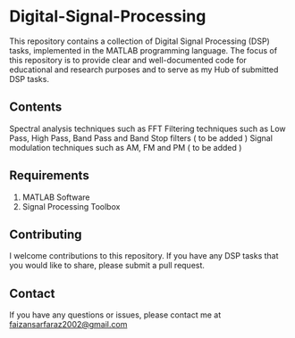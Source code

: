 # Digital-Signal-Processing
This repository contains a collection of Digital Signal Processing (DSP) tasks, implemented in the MATLAB programming language. The focus of this repository is to provide clear and well-documented code for educational and research purposes and to serve as my Hub of submitted DSP tasks.

## Contents
Spectral analysis techniques such as FFT 
Filtering techniques such as Low Pass, High Pass, Band Pass and Band Stop filters ( to be added )
Signal modulation techniques such as AM, FM and PM ( to be added )

## Requirements
1. MATLAB Software
2. Signal Processing Toolbox

## Contributing
I welcome contributions to this repository. If you have any DSP tasks that you would like to share, please submit a pull request.

## Contact
If you have any questions or issues, please contact me at faizansarfaraz2002@gmail.com
